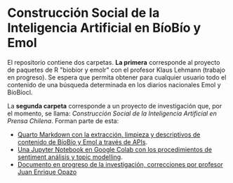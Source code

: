 # Construcción Social de la Inteligencia Artificial en BíoBío y Emol

El repositorio contiene dos carpetas. **La primera** corresponde al proyecto de paquetes de R "biobior y emolr" con el profesor Klaus Lehmann (trabajo en progreso). Se espera que permita obtener para cualquier usuario todo el contenido de una búsqueda determinada en los diarios nacionales Emol y BíoBíocl. 

La **segunda carpeta** corresponde a un proyecto de investigación que, por el momento, se llama: *Construcción Social de la Inteligencia Artificial en Prensa Chilena*. Forman parte de esta:

- [Quarto Markdown con la extracción, limpieza y descriptivos  de contenido de BíoBío y Emol a través de APIs](https://github.com/ismaelaguayob/Proyecto_API_ML_prensa/blob/main/Proyecto%20IA%20en%20prensa/Extraccion_limpieza_descriptivos.qmd).
- [Una Jupyter Notebook en Google Colab con los procedimientos de sentiment análisis y topic modelling](https://colab.research.google.com/drive/1D9mr4PqRmCfA3PSXHVm1bqWqrUZIoCE_#scrollTo=_Ue6dMTG-3rH).
- [Documento en progreso de la investigación, correcciones por profesor Juan Enrique Opazo](https://docs.google.com/document/d/1k_Sm2yIeGBE5ac4AscbBeo15JglRcEZpZcg5-vKVPp0/edit?tab=t.0)
